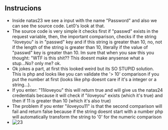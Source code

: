 ## Instrucions

- Inside natas23 we see a input with the name "Password" and also we can see the source code. Let0's look at that.
- The source code is very simple it checks first if "passwd" exists in the request variable, then, the important comparison, checks if the string "iloveyou" is in "passwd" key and if this string is greater than 10, no, not if the length of the string is greater than 10, literally if the value of "passwd" key is greater than 10. Im sure that when you saw this you thought: "WTF is this shit?? This doesnt make anysense what a stup...No? only me? ok.
- Ok jokes a part, at first this looked weird but its SO STUPID solution. This is php and looks like you can validate the '> 10' comparison if you put the number at first (looks like php doesnt care if it's a integer or a string...).
- If you enter: "11iloveyou" this will return true and will give us the natas24 credentials because it will check if "iloveyou" exists (which it's true) and then if 11 is greater than 10 (which it's also true)
- The problem if you enter "iloveyou11" is that the second comparison will fail and return false because if the string doesnt start with a number php will automatically transform the string to '0' for the numeric comparison
- ![23](https://github.com/user-attachments/assets/4364fdb7-7c81-4e20-b50b-aa728f2f9511)
